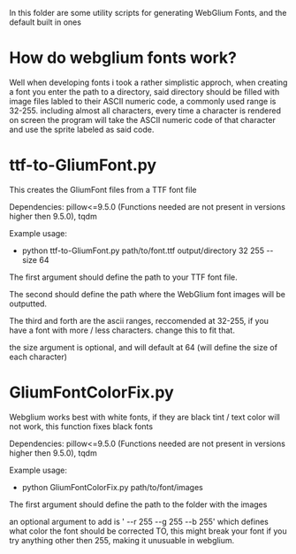 In this folder are some utility scripts for generating WebGlium Fonts, and the default built in ones

# How do webglium fonts work?

Well when developing fonts i took a rather simplistic approch, when creating a font you enter the path to a directory, said directory should be filled with image files labled to their ASCII numeric code, a commonly used range is 32-255. including almost all characters, every time a character is rendered on screen the program will take the ASCII numeric code of that character and use the sprite labeled as said code.

# ttf-to-GliumFont.py

This creates the GliumFont files from a TTF font file

Dependencies: pillow<=9.5.0 (Functions needed are not present in versions higher then 9.5.0), tqdm

Example usage:
 - python ttf-to-GliumFont.py path/to/font.ttf output/directory 32 255 --size 64

The first argument should define the path to your TTF font file.

The second should define the path where the WebGlium font images will be outputted.

The third and forth are the ascii ranges, reccomended at 32-255, if you have a font with more / less characters. change this to fit that.

the size argument is optional, and will default at 64 (will define the size of each character)

# GliumFontColorFix.py

Webglium works best with white fonts, if they are black tint / text color will not work, this function fixes black fonts

Dependencies: pillow<=9.5.0 (Functions needed are not present in versions higher then 9.5.0), tqdm

Example usage:
 - python GliumFontColorFix.py path/to/font/images

The first argument should define the path to the folder with the images

an optional argument to add is ' --r 255 --g 255 --b 255' which defines what color the font should be corrected TO, this might break your font if you try anything other then 255, making it unusuable in webglium.